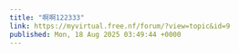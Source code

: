 ```yaml
---
title: "啊啊122333"
link: https://myvirtual.free.nf/forum/?view=topic&id=9
published: Mon, 18 Aug 2025 03:49:44 +0000
---
```


